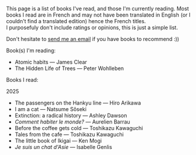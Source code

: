 This page is a list of books I've read, and those I'm currently reading. 
Most books I read are in French and may not have been translated in English (or I couldn't find a translated edition) hence the French titles.  
I purposefuly don't include ratings or opinions, this is just a simple list.

Don't hesitate to [send me an email](mailto:hello@theoo.dev) if you have books to recommend :))

Book(s) I'm reading:
- Atomic habits — James Clear
- The Hidden Life of Trees — Peter Wohlleben

Books I read:  

2025
- The passengers on the Hankyu line — Hiro Arikawa 
- I am a cat — Natsume Sôseki
- Extinction: a radical history — Ashley Dawson
- _Comment habiter le monde?_ — Aurelien Barrau
- Before the coffee gets cold — Toshikazu Kawaguchi
- Tales from the cafe — Toshikazu Kawaguchi
- The little book of Ikigai — Ken Mogi
- _Je suis un chat d'Asie_ — Isabelle Genlis
